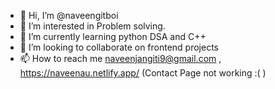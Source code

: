 - 👋 Hi, I’m @naveengitboi
- 👀 I’m interested in Problem solving.
- 🌱 I’m currently learning python DSA and C++
- 💞️ I’m looking to collaborate on frontend projects
- 📫 How to reach me naveenjangiti9@gmail.com , https://naveenau.netlify.app/  (Contact Page not working :( )

<!---
naveengitboi/naveengitboi is a ✨ special ✨ repository because its `README.md` (this file) appears on your GitHub profile.
You can click the Preview link to take a look at your changes.
--->
